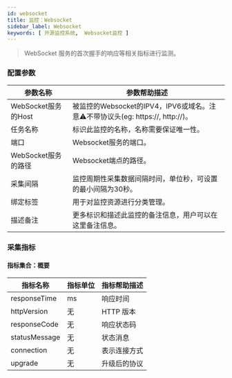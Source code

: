 ```yaml
---
id: websocket
title: 监控：Websocket
sidebar_label: Websocket
keywords: [ 开源监控系统,  Websocket监控 ]
---
```


> WebSocket 服务的首次握手的响应等相关指标进行监测。

### 配置参数

|       参数名称       |                            参数帮助描述                            |
|------------------|--------------------------------------------------------------|
| WebSocket服务的Host | 被监控的Websocket的IPV4，IPV6或域名。注意⚠️不带协议头(eg: https://, http://)。 |
| 任务名称             | 标识此监控的名称，名称需要保证唯一性。                                          |
| 端口               | Websocket服务的端口。                                              |
| WebSocket服务的路径   | Websocket端点的路径。                                              |
| 采集间隔             | 监控周期性采集数据间隔时间，单位秒，可设置的最小间隔为30秒。                              |
| 绑定标签             | 用于对监控资源进行分类管理。                                               |
| 描述备注             | 更多标识和描述此监控的备注信息，用户可以在这里备注信息。                                 |

### 采集指标

#### 指标集合：概要

|     指标名称      | 指标单位 | 指标帮助描述  |
|---------------|------|---------|
| responseTime  | ms   | 响应时间    |
| httpVersion   | 无    | HTTP 版本 |
| responseCode  | 无    | 响应状态码   |
| statusMessage | 无    | 状态消息    |
| connection    | 无    | 表示连接方式  |
| upgrade       | 无    | 升级后的协议  |
